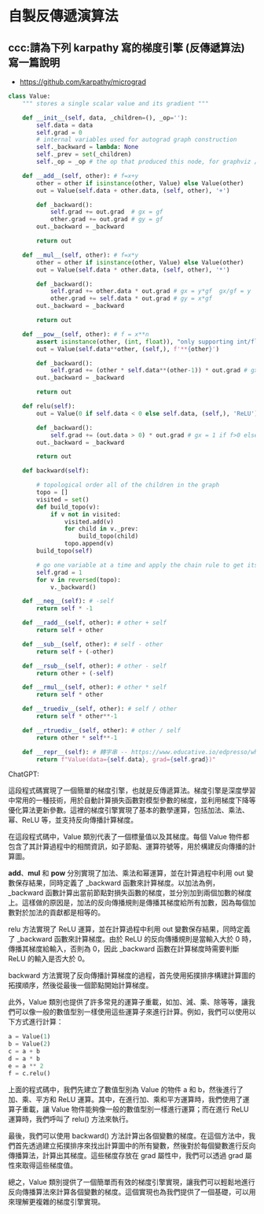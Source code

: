 # 自製反傳遞演算法

## ccc:請為下列 karpathy 寫的梯度引擎 (反傳遞算法) 寫一篇說明

* https://github.com/karpathy/micrograd

```py
class Value:
    """ stores a single scalar value and its gradient """

    def __init__(self, data, _children=(), _op=''):
        self.data = data
        self.grad = 0
        # internal variables used for autograd graph construction
        self._backward = lambda: None
        self._prev = set(_children)
        self._op = _op # the op that produced this node, for graphviz / debugging / etc

    def __add__(self, other): # f=x+y
        other = other if isinstance(other, Value) else Value(other)
        out = Value(self.data + other.data, (self, other), '+')

        def _backward():
            self.grad += out.grad  # gx = gf
            other.grad += out.grad # gy = gf
        out._backward = _backward

        return out

    def __mul__(self, other): # f=x*y
        other = other if isinstance(other, Value) else Value(other)
        out = Value(self.data * other.data, (self, other), '*')

        def _backward():
            self.grad += other.data * out.grad # gx = y*gf  gx/gf = y
            other.grad += self.data * out.grad # gy = x*gf
        out._backward = _backward

        return out

    def __pow__(self, other): # f = x**n
        assert isinstance(other, (int, float)), "only supporting int/float powers for now"
        out = Value(self.data**other, (self,), f'**{other}')

        def _backward():
            self.grad += (other * self.data**(other-1)) * out.grad # gx = n (x**n-1)
        out._backward = _backward

        return out

    def relu(self):
        out = Value(0 if self.data < 0 else self.data, (self,), 'ReLU')

        def _backward():
            self.grad += (out.data > 0) * out.grad # gx = 1 if f>0 else 0
        out._backward = _backward

        return out

    def backward(self):

        # topological order all of the children in the graph
        topo = []
        visited = set()
        def build_topo(v):
            if v not in visited:
                visited.add(v)
                for child in v._prev:
                    build_topo(child)
                topo.append(v)
        build_topo(self)

        # go one variable at a time and apply the chain rule to get its gradient
        self.grad = 1
        for v in reversed(topo):
            v._backward()

    def __neg__(self): # -self
        return self * -1

    def __radd__(self, other): # other + self
        return self + other

    def __sub__(self, other): # self - other
        return self + (-other)

    def __rsub__(self, other): # other - self
        return other + (-self)

    def __rmul__(self, other): # other * self
        return self * other

    def __truediv__(self, other): # self / other
        return self * other**-1

    def __rtruediv__(self, other): # other / self
        return other * self**-1

    def __repr__(self): # 轉字串 -- https://www.educative.io/edpresso/what-is-the-repr-method-in-python
        return f"Value(data={self.data}, grad={self.grad})"

```

ChatGPT:

這段程式碼實現了一個簡單的梯度引擎，也就是反傳遞算法。梯度引擎是深度學習中常用的一種技術，用於自動計算損失函數對模型參數的梯度，並利用梯度下降等優化算法更新參數。這裡的梯度引擎實現了基本的數學運算，包括加法、乘法、幂、ReLU 等，並支持反向傳播計算梯度。

在這段程式碼中，Value 類別代表了一個標量值以及其梯度。每個 Value 物件都包含了其計算過程中的相關資訊，如子節點、運算符號等，用於構建反向傳播的計算圖。

__add__、__mul__ 和 __pow__ 分別實現了加法、乘法和幂運算，並在計算過程中利用 out 變數保存結果，同時定義了 _backward 函數來計算梯度。以加法為例， _backward 函數計算出當前節點對損失函數的梯度，並分別加到兩個加數的梯度上。這樣做的原因是，加法的反向傳播規則是傳播其梯度給所有加數，因為每個加數對於加法的貢獻都是相等的。

relu 方法實現了 ReLU 運算，並在計算過程中利用 out 變數保存結果，同時定義了 _backward 函數來計算梯度。由於 ReLU 的反向傳播規則是當輸入大於 0 時，傳播其梯度給輸入，否則為 0，因此 _backward 函數在計算梯度時需要判斷 ReLU 的輸入是否大於 0。

backward 方法實現了反向傳播計算梯度的過程，首先使用拓撲排序構建計算圖的拓撲順序，然後從最後一個節點開始計算梯度。

此外，Value 類別也提供了許多常見的運算子重載，如加、減、乘、除等等，讓我們可以像一般的數值型別一樣使用這些運算子來進行計算。例如，我們可以使用以下方式進行計算：

```py
a = Value(1)
b = Value(2)
c = a + b
d = a * b
e = a ** 2
f = c.relu()

```

上面的程式碼中，我們先建立了數值型別為 Value 的物件 a 和 b，然後進行了加、乘、平方和 ReLU 運算。其中，在進行加、乘和平方運算時，我們使用了運算子重載，讓 Value 物件能夠像一般的數值型別一樣進行運算；而在進行 ReLU 運算時，我們呼叫了 relu() 方法來執行。

最後，我們可以使用 backward() 方法計算出各個變數的梯度。在這個方法中，我們首先透過建立拓撲排序來找出計算圖中的所有變數，然後對於每個變數進行反向傳播算法，計算出其梯度。這些梯度存放在 grad 屬性中，我們可以透過 grad 屬性來取得這些梯度值。

總之，Value 類別提供了一個簡單而有效的梯度引擎實現，讓我們可以輕鬆地進行反向傳播算法來計算各個變數的梯度。這個實現也為我們提供了一個基礎，可以用來理解更複雜的梯度引擎實現。
